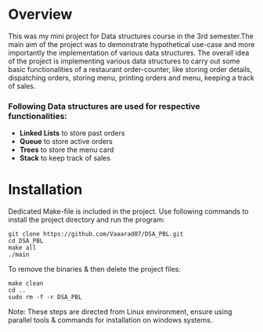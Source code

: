 # Overview
This was my mini project for Data structures course in the 3rd semester.The main aim of the project was to demonstrate hypothetical use-case and more importantly the implementation of various data structures.
The overall idea of the project is implementing various data structures to carry out some basic functionalities of a restaurant order-counter, like storing order details, dispatching orders, storing menu, printing orders and menu, keeping a track of sales.
### Following Data structures are used for respective functionalities:

- **Linked Lists** to store past orders
- **Queue** to store active orders
- **Trees** to store the menu card
- **Stack** to keep track of sales

# Installation

Dedicated Make-file is included in the project.
Use following commands to install the project directory and run the program:
```
git clone https://github.com/Vaaarad07/DSA_PBL.git
cd DSA_PBL
make all
./main

```

To remove the binaries & then delete the project files:
```
make clean
cd ..
sudo rm -f -r DSA_PBL

```

Note: These steps are directed from Linux environment, ensure using parallel tools & commands for installation on windows systems.
